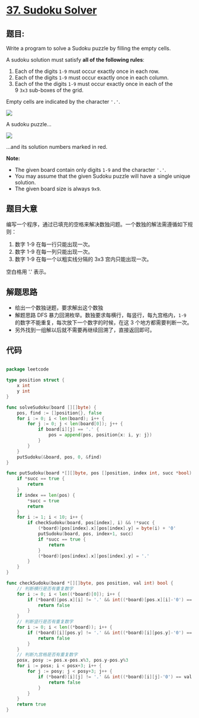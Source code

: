 # [37. Sudoku Solver](https://leetcode.com/problems/sudoku-solver/)



## 题目:

Write a program to solve a Sudoku puzzle by filling the empty cells.

A sudoku solution must satisfy **all of the following rules**:

1. Each of the digits `1-9` must occur exactly once in each row.
2. Each of the digits `1-9` must occur exactly once in each column.
3. Each of the the digits `1-9` must occur exactly once in each of the 9 `3x3` sub-boxes of the grid.

Empty cells are indicated by the character `'.'`.

![](https://upload.wikimedia.org/wikipedia/commons/thumb/f/ff/Sudoku-by-L2G-20050714.svg/250px-Sudoku-by-L2G-20050714.svg.png)

A sudoku puzzle...

![](https://upload.wikimedia.org/wikipedia/commons/thumb/3/31/Sudoku-by-L2G-20050714_solution.svg/250px-Sudoku-by-L2G-20050714_solution.svg.png)

...and its solution numbers marked in red.

**Note:**

- The given board contain only digits `1-9` and the character `'.'`.
- You may assume that the given Sudoku puzzle will have a single unique solution.
- The given board size is always `9x9`.

## 题目大意


编写一个程序，通过已填充的空格来解决数独问题。一个数独的解法需遵循如下规则：

1. 数字 1-9 在每一行只能出现一次。
2. 数字 1-9 在每一列只能出现一次。
3. 数字 1-9 在每一个以粗实线分隔的 3x3 宫内只能出现一次。

空白格用 '.' 表示。


## 解题思路

- 给出一个数独谜题，要求解出这个数独
- 解题思路 DFS 暴力回溯枚举。数独要求每横行，每竖行，每九宫格内，`1-9` 的数字不能重复，每次放下一个数字的时候，在这 3 个地方都需要判断一次。
- 另外找到一组解以后就不需要再继续回溯了，直接返回即可。

## 代码

```go

package leetcode

type position struct {
	x int
	y int
}

func solveSudoku(board [][]byte) {
	pos, find := []position{}, false
	for i := 0; i < len(board); i++ {
		for j := 0; j < len(board[0]); j++ {
			if board[i][j] == '.' {
				pos = append(pos, position{x: i, y: j})
			}
		}
	}
	putSudoku(&board, pos, 0, &find)
}

func putSudoku(board *[][]byte, pos []position, index int, succ *bool) {
	if *succ == true {
		return
	}
	if index == len(pos) {
		*succ = true
		return
	}
	for i := 1; i < 10; i++ {
		if checkSudoku(board, pos[index], i) && !*succ {
			(*board)[pos[index].x][pos[index].y] = byte(i) + '0'
			putSudoku(board, pos, index+1, succ)
			if *succ == true {
				return
			}
			(*board)[pos[index].x][pos[index].y] = '.'
		}
	}
}

func checkSudoku(board *[][]byte, pos position, val int) bool {
	// 判断横行是否有重复数字
	for i := 0; i < len((*board)[0]); i++ {
		if (*board)[pos.x][i] != '.' && int((*board)[pos.x][i]-'0') == val {
			return false
		}
	}
	// 判断竖行是否有重复数字
	for i := 0; i < len((*board)); i++ {
		if (*board)[i][pos.y] != '.' && int((*board)[i][pos.y]-'0') == val {
			return false
		}
	}
	// 判断九宫格是否有重复数字
	posx, posy := pos.x-pos.x%3, pos.y-pos.y%3
	for i := posx; i < posx+3; i++ {
		for j := posy; j < posy+3; j++ {
			if (*board)[i][j] != '.' && int((*board)[i][j]-'0') == val {
				return false
			}
		}
	}
	return true
}


```
